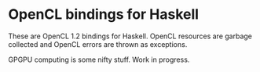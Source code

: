OpenCL bindings for Haskell
===========================

These are OpenCL 1.2 bindings for Haskell. OpenCL resources are garbage
collected and OpenCL errors are thrown as exceptions.

GPGPU computing is some nifty stuff. Work in progress.

